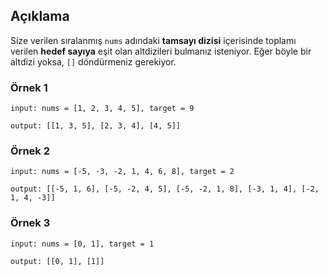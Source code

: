 ## Açıklama

Size verilen sıralanmış `nums` adındaki **tamsayı dizisi** içerisinde toplamı verilen **hedef sayıya** eşit olan altdizileri bulmanız isteniyor. Eğer böyle bir altdizi yoksa, `[]` döndürmeniz gerekiyor.

### Örnek 1

```plain
input: nums = [1, 2, 3, 4, 5], target = 9

output: [[1, 3, 5], [2, 3, 4], [4, 5]]
```

### Örnek 2

```plain
input: nums = [-5, -3, -2, 1, 4, 6, 8], target = 2

output: [[-5, 1, 6], [-5, -2, 4, 5], [-5, -2, 1, 8], [-3, 1, 4], [-2, 1, 4, -3]]
```

### Örnek 3

```plain
input: nums = [0, 1], target = 1

output: [[0, 1], [1]]
```